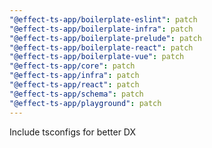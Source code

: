 ```yaml
---
"@effect-ts-app/boilerplate-eslint": patch
"@effect-ts-app/boilerplate-infra": patch
"@effect-ts-app/boilerplate-prelude": patch
"@effect-ts-app/boilerplate-react": patch
"@effect-ts-app/boilerplate-vue": patch
"@effect-ts-app/core": patch
"@effect-ts-app/infra": patch
"@effect-ts-app/react": patch
"@effect-ts-app/schema": patch
"@effect-ts-app/playground": patch
---
```


Include tsconfigs for better DX
